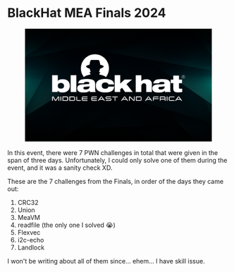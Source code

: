 # BlackHat MEA Finals 2024

<figure><img src="../.gitbook/assets/bhmea2024.png" alt=""><figcaption></figcaption></figure>

In this event, there were 7 PWN challenges in total that were given in the span of three days. Unfortunately, I could only solve one of them during the event, and it was a sanity check XD.&#x20;

These are the 7 challenges from the Finals, in order of the days they came out:

1. CRC32
2. Union
3. MeaVM
4. readfile (the only one I solved :sob:)
5. Flexvec
6. i2c-echo
7. Landlock

I won't be writing about all of them since... ehem... I have skill issue.
